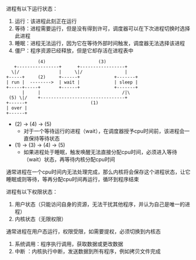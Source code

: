 进程有以下运行状态：

1. 运行：该进程此刻正在运行
2. 等待：进程需要运行，但是没有得到许可，调度器可以在下次进程切换时选择此进程
3. 睡眠：进程无法运行，因为它在等待外部时间触发，调度器无法选择该进程
4. 僵尸：程序资源已经释放，但是它却存活在进程表中

```
            (4)                    (3)
   +----------------+      +-----------------+
  \|/               |     \|/                |
+-----+     (2)     +------+             +-------+
| run |  -------->  | wait |             | sleep |
+-----+-----+       +------+             +-------+
      |     |                               /|\
 (5) \|/    +--------------------------------+
+------+                        (1)
| over |
+------+
```

* \(2\) -&gt; \(4\) -&gt; \(5\)
  * 对于一个等待运行的进程（wait），在调度器授予cpu时间前，该进程会一直保持等待状态
* \(1\) -&gt; \(3\) -&gt; \(4\) -&gt; \(5\)
  * 如果进程处于睡眠，触发唤醒无法直接分配cpu时间，必须进入等待（wait）状态，再等待内核分配cpu时间

通常进程在一个cpu时间内无法处理完成，那么内核将会保存这个进程状态，让它睡眠或则等待，等再分配cpu时间再运行，循环到程序结束

进程有以下权限状态：

1. 用户状态（只能访问自身的资源，无法干扰其他程序，并认为自己是唯一的进程）
2. 内核状态（无限权限）

通常进程在用户态运行，权限受限，如需要提权，必须切换到内核态

1. 系统调用：程序执行调用，获取数据或更改数据
2. 中断        ：内核执行中断，发送数据到所有程序，例如拷贝文件完成



